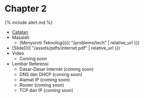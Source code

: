 # Chapter 2

{% include alert.md %}

* [Catatan](notes)
* Masalah
  * [Menyoroti Teknologi]({{ "/problems/tech" | relative_url }})
* [Slide]({{ "/assets/pdfs/internet.pdf" | relative_url }})
* Video
  * Coming soon
* Lembar Referensi
  * Dasar-Dasar Internet (coming soon)
  * DNS dan DHCP (coming soon)
  * Alamat IP (coming soon)
  * Router (coming soon)
  * TCP dan IP (coming soon)